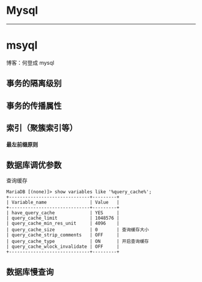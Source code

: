 # Mysql

---
# msyql
博客：何登成 mysql

## 事务的隔离级别

## 事务的传播属性

## 索引（聚簇索引等）
#### 最左前缀原则

## 数据库调优参数

查询缓存
```
MariaDB [(none)]> show variables like '%query_cache%';
+------------------------------+---------+
| Variable_name                | Value   |
+------------------------------+---------+
| have_query_cache             | YES     |
| query_cache_limit            | 1048576 |
| query_cache_min_res_unit     | 4096    |
| query_cache_size             | 0       | 查询缓存大小
| query_cache_strip_comments   | OFF     |
| query_cache_type             | ON      | 开启查询缓存
| query_cache_wlock_invalidate | OFF     |
+------------------------------+---------+

```


## 数据库慢查询

